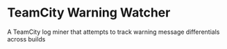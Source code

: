 # TeamCity Warning Watcher
A TeamCity log miner that attempts to track warning message differentials across builds
